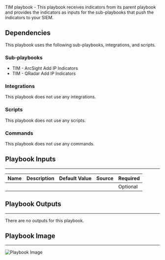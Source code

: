 TIM playbook - This playbook receives indicators from its parent playbook
  and provides the indicators as inputs for the sub-playbooks that push the indicators
  to your SIEM.

## Dependencies
This playbook uses the following sub-playbooks, integrations, and scripts.

### Sub-playbooks
* TIM - ArcSight Add IP Indicators
* TIM - QRadar Add IP Indicators

### Integrations
This playbook does not use any integrations.

### Scripts
This playbook does not use any scripts.

### Commands
This playbook does not use any commands.

## Playbook Inputs
---

| **Name** | **Description** | **Default Value** | **Source** | **Required** |
| --- | --- | --- | --- | --- |
|  |  |  |  | Optional |

## Playbook Outputs
---
There are no outputs for this playbook.

## Playbook Image
---
![Playbook Image](https://raw.githubusercontent.com/demisto/content/e92ff661c91a592df117d0e1ea7e3234568946d0/Packs/TIM/doc_files/TIM_-_Add_IP_Indicators_To_SIEM.png)